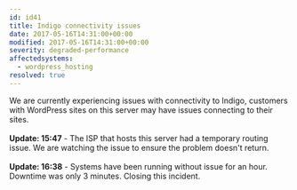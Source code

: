 ```yaml
---
id: id41
title: Indigo connectivity issues
date: 2017-05-16T14:31:00+00:00
modified: 2017-05-16T14:31:00+00:00
severity: degraded-performance
affectedsystems:
  - wordpress_hosting
resolved: true
---
```


We are currently experiencing issues with connectivity to Indigo, customers with WordPress sites on this server may have issues connecting to their sites.<br /><br />**Update: 15:47** -  The ISP that hosts this server had a temporary routing issue.  We are watching the issue to ensure the problem doesn't return.<br /><br />**Update: 16:38** -  Systems have been running without issue for an hour.  Downtime was only 3 minutes.  Closing this incident.

